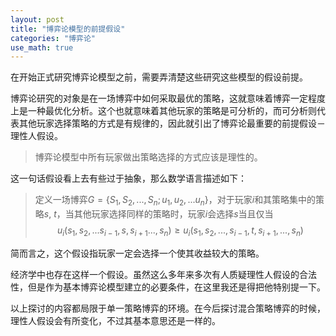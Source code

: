 ```yaml
---
layout: post
title: "博弈论模型的前提假设"
categories: "博弈论"
use_math: true
---
```

在开始正式研究博弈论模型之前，需要弄清楚这些研究这些模型的假设前提。

博弈论研究的对象是在一场博弈中如何采取最优的策略，这就意味着博弈一定程度上是一种最优化分析。这个也就意味着其他玩家的策略是可分析的，而可分析则代表其他玩家选择策略的方式是有规律的，因此就引出了博弈论最重要的前提假设－理性人假设。

> 博弈论模型中所有玩家做出策略选择的方式应该是理性的。

这一句话假设看上去有些过于抽象，那么数学语言描述如下：

> 定义一场博弈$G=\{S_1,S_2,...,S_n;u_1,u_2,...u_n\}$，对于玩家$i$和其策略集中的策略$s$, $t$，当其他玩家选择同样的策略时，玩家$i$会选择$s$当且仅当
> $$
> 	\begin{equation}
> 		u_i(s_1,s_2,...s_{i-1},s,s_{i+1}...,s_n) \geqslant u_i(s_1,s_2,...,s_{i-1},t,s_{i+1},...,s_n)
> 	\end{equation}
> $$

简而言之，这个假设指玩家一定会选择一个使其收益较大的策略。

经济学中也存在这样一个假设。虽然这么多年来多次有人质疑理性人假设的合法性，但是作为基本博弈论模型建立的必要条件，在这里我还是得把他特别提一下。

以上探讨的内容都局限于单一策略博弈的环境。在今后探讨混合策略博弈的时候，理性人假设会有所变化，不过其基本意思还是一样的。